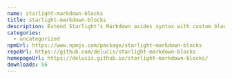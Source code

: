 ```yaml
---
name: starlight-markdown-blocks
title: starlight-markdown-blocks
description: Extend Starlight’s Markdown asides syntax with custom block types
categories:
  - uncategorized
npmUrl: https://www.npmjs.com/package/starlight-markdown-blocks
repoUrl: https://github.com/delucis/starlight-markdown-blocks
homepageUrl: https://delucis.github.io/starlight-markdown-blocks/
downloads: 56
---
```

